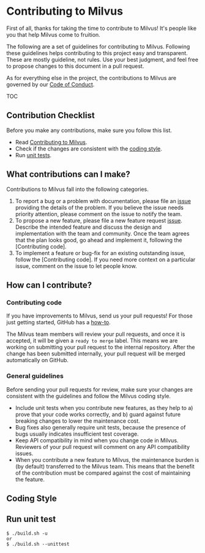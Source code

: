 # Contributing to Milvus

First of all, thanks for taking the time to contribute to Milvus! It's people like you that help Milvus come to fruition.

The following are a set of guidelines for contributing to Milvus. Following these guidelines helps contributing to this project easy and transparent. These are mostly guideline, not rules. Use your best judgment, and feel free to propose changes to this document in a pull request.

As for everything else in the project, the contributions to Milvus are governed by our [Code of Conduct](http://hood.ie/code-of-conduct/).

TOC

## Contribution Checklist

Before you make any contributions, make sure you follow this list.

- Read [Contributing to Milvus](CONTRIBUTING.md).
- Check if the changes are consistent with the [coding style](CONTRIBUTING.md#coding-style).
- Run [unit tests](CONTRIBUTING.md#run-unit-test).

## What contributions can I make?

Contributions to Milvus fall into the following categories.

1. To report a bug or a problem with documentation, please file an [issue](https://github.com/milvus-io/milvus/issues/new) providing the details of the problem. If you believe the issue needs priority attention, please comment on the issue to notify the team.
2. To propose a new feature, please file a new feature request [issue](https://github.com/milvus-io/milvus/issues/new). Describe the intended feature and discuss the design and implementation with the team and community. Once the team agrees that the plan looks good, go ahead and implement it, following the [Contributing code].
3. To implement a feature or bug-fix for an existing outstanding issue, follow the [Contributing code]. If you need more context on a particular issue, comment on the issue to let people know.

## How can I contribute?

### Contributing code

If you have improvements to Milvus, send us your pull requests! For those just getting started, GitHub has a [how-to](https://help.github.com/en/articles/about-pull-requests).

The Milvus team members will review your pull requests, and once it is accepted, it will be given a `ready to merge` label. This means we are working on submitting your pull request to the internal repository. After the change has been submitted internally, your pull request will be merged automatically on GitHub.

### General guidelines

Before sending your pull requests for review, make sure your changes are consistent with the guidelines and follow the Milvus coding style.

- Include unit tests when you contribute new features, as they help to a) prove that your code works correctly, and b) guard against future breaking changes to lower the maintenance cost.
- Bug fixes also generally require unit tests, because the presence of bugs usually indicates insufficient test coverage.
- Keep API compatibility in mind when you change code in Milvus. Reviewers of your pull request will comment on any API compatibility issues.
- When you contribute a new feature to Milvus, the maintenance burden is (by default) transferred to the Milvus team. This means that the benefit of the contribution must be compared against the cost of maintaining the feature.


## Coding Style

## Run unit test

```shell
$ ./build.sh -u
or
$ ./build.sh --unittest
```



